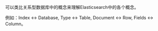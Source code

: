 可以类比关系型数据库中的概念来理解Elasticsearch中的各个概念。

例如：Index &lt;-&gt; Database, Type &lt;-&gt; Table,  Document &lt;-&gt; Row, Fields &lt;-&gt; Column。

